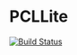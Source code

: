 # PCLLite

[![Build Status](https://travis-ci.org/r9y9/PCLLite.jl.svg?branch=master)](https://travis-ci.org/r9y9/PCLLite.jl)
